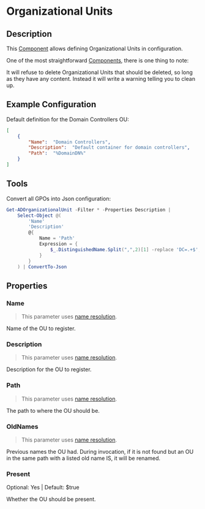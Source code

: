 # Organizational Units

## Description

This [Component](../components.html) allows defining Organizational Units in configuration.

One of the most straightforward [Components](../components.html), there is one thing to note:

It will refuse to delete Organizational Units that should be deleted, so long as they have any content.
Instead it will write a warning telling you to clean up.

## Example Configuration

Default definition for the Domain Controllers OU:

```json
[
    {
        "Name":  "Domain Controllers",
        "Description":  "Default container for domain controllers",
        "Path":  "%DomainDN%"
    }
]
```

## Tools

Convert all GPOs into Json configuration:

```powershell
Get-ADOrganizationalUnit -Filter * -Properties Description |
    Select-Object @(
        'Name'
        'Description'
        @{
            Name = 'Path'
            Expression = {
                $_.DistinguishedName.Split(",",2)[1] -replace 'DC=.+$','%DomainDN%'
            }
        }
    ) | ConvertTo-Json
```

## Properties

### Name

> This parameter uses [name resolution](../../advanced/name-mapping.html).

Name of the OU to register.

### Description

> This parameter uses [name resolution](../../advanced/name-mapping.html).

Description for the OU to register.

### Path

> This parameter uses [name resolution](../../advanced/name-mapping.html).

The path to where the OU should be.

### OldNames

> This parameter uses [name resolution](../../advanced/name-mapping.html).

Previous names the OU had.
During invocation, if it is not found but an OU in the same path with a listed old name IS, it will be renamed.

### Present

Optional: Yes | Default: $true

Whether the OU should be present.
